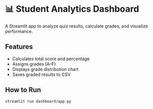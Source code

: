# 📊 Student Analytics Dashboard

A Streamlit app to analyze quiz results, calculate grades, and visualize performance.

## Features
- Calculates total score and percentage
- Assigns grades (A–F)
- Displays grade distribution chart
- Saves graded results to CSV

## How to Run
```bash
streamlit run dashboard/app.py